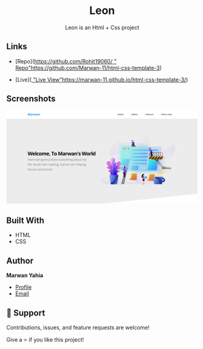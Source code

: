 <h1 align="center">Leon</h1>

<p align="center">Leon is an Html + Css project</p>

## Links

- [Repo]([https://github.com/Rohit19060/<project-name> "<project-name> Repo"](https://github.com/Marwan-11/html-css-template-3.git)https://github.com/Marwan-11/html-css-template-3)

- [Live]([<Homepage url> "Live View"]( https://marwan-11.github.io/html-css-template-3/)https://marwan-11.github.io/html-css-template-3/)

## Screenshots

![](/marwan.png)


## Built With

- HTML
- CSS

## Author

**Marwan Yahia**

- [Profile](https://github.com/Marwan-11 "Marwan Yahia")
- [Email](mailto:marwanyahia151@gmail.com?subject=Hi "Hi!")


## 🤝 Support

Contributions, issues, and feature requests are welcome!

Give a ⭐️ if you like this project!

